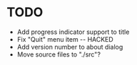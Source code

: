 TODO
==

- Add progress indicator support to title
- Fix "Quit" menu item -- HACKED
- Add version number to about dialog
- Move source files to "./src"?
